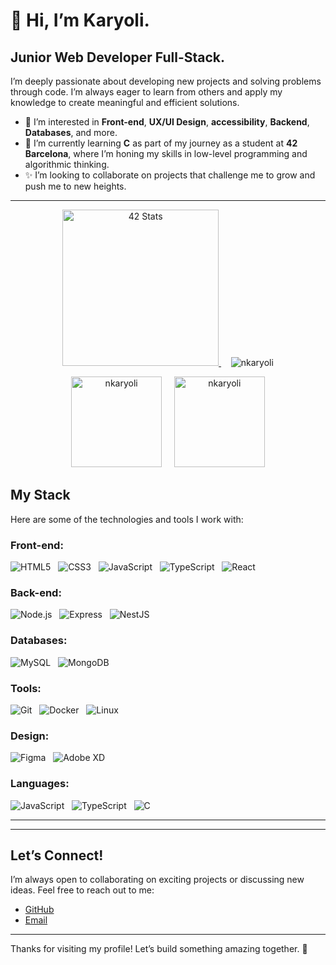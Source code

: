 # 👋 Hi, I’m Karyoli.

## Junior Web Developer Full-Stack.

I’m deeply passionate about developing new projects and solving problems through code. I’m always eager to learn from others and apply my knowledge to create meaningful and efficient solutions.

- 👀 I’m interested in **Front-end**, **UX/UI Design**, **accessibility**, **Backend**, **Databases**, and more.
- 🌱 I’m currently learning **C** as part of my journey as a student at **42 Barcelona**, where I’m honing my skills in low-level programming and algorithmic thinking.
- ✨ I’m looking to collaborate on projects that challenge me to grow and push me to new heights.

---

<p align="center">
  <a href="https://github.com/oakoudad/badge42">
    <img src="https://badge.mediaplus.ma/binary/knieves-?1337Badge=off&UM6P=off" alt="42 Stats" height="250"/>
  </a>
  &nbsp;&nbsp;&nbsp;
  <img src="https://github-readme-stats.vercel.app/api/top-langs?username=nkaryoli&show_icons=true&locale=en&layout=compact" alt="nkaryoli" witdh="auto"/>

</p>

<p align="center">
    <img src="http://github-readme-streak-stats.herokuapp.com?user=nkaryoli&theme=light&background=ffffff" alt="nkaryoli" height="145"/>
  &nbsp;&nbsp;&nbsp;
  <img src="https://github-readme-stats.vercel.app/api?username=nkaryoli&show_icons=true&locale=en" alt="nkaryoli" height="145"/>
</p>


## My Stack

Here are some of the technologies and tools I work with:

### Front-end: &nbsp; 
![HTML5](https://img.shields.io/badge/HTML5-E34F26?style=popout&logo=html5&logoColor=white) &nbsp; 
![CSS3](https://img.shields.io/badge/CSS3-1572B6?style=popout&logo=css3&logoColor=white) &nbsp;
![JavaScript](https://img.shields.io/badge/JavaScript-F7DF1E?style=popout&logo=javascript&logoColor=black) &nbsp;
![TypeScript](https://img.shields.io/badge/TypeScript-3178C6?style=popout&logo=typescript&logoColor=white) &nbsp;
![React](https://img.shields.io/badge/React-61DAFB?style=popout&logo=react&logoColor=black)

### Back-end: &nbsp; 
![Node.js](https://img.shields.io/badge/Node.js-339933?style=popout&logo=node.js&logoColor=white) &nbsp; 
![Express](https://img.shields.io/badge/Express-000000?style=popout&logo=express&logoColor=white) &nbsp; 
![NestJS](https://img.shields.io/badge/NestJS-E0234E?style=popout&logo=nestjs&logoColor=white)

### Databases: &nbsp; 
![MySQL](https://img.shields.io/badge/MySQL-4479A1?style=popoute&logo=mysql&logoColor=white) &nbsp; 
![MongoDB](https://img.shields.io/badge/MongoDB-47A248?style=popout&logo=mongodb&logoColor=white)

### Tools: &nbsp; 
![Git](https://img.shields.io/badge/Git-F05032?style=popout&logo=git&logoColor=white) &nbsp; 
![Docker](https://img.shields.io/badge/Docker-2496ED?style=popout&logo=docker&logoColor=white) &nbsp;
![Linux](https://img.shields.io/badge/Linux-FCC624?style=popout&logo=linux&logoColor=black)

### Design: &nbsp; 
![Figma](https://img.shields.io/badge/Figma-000000?style=popout&logo=figma&logoColor=white) &nbsp;
![Adobe XD](https://img.shields.io/badge/Adobe_XD-FF26A1?style=popout&logo=adobe-xd&logoColor=white)

### Languages: &nbsp; 
![JavaScript](https://img.shields.io/badge/JavaScript-F7DF1E?style=popout&logo=javascript&logoColor=black) &nbsp;
![TypeScript](https://img.shields.io/badge/TypeScript-3178C6?style=popout&logo=typescript&logoColor=white) &nbsp;
![C](https://img.shields.io/badge/C-A8B9CC?style=popout&logo=c&logoColor=black)

---
---

## Let’s Connect!

I’m always open to collaborating on exciting projects or discussing new ideas. Feel free to reach out to me:

- [GitHub](https://github.com/nkaryoli)
- [Email](mailto:karyoli@gmail.com)

---

Thanks for visiting my profile! Let’s build something amazing together. 🚀


